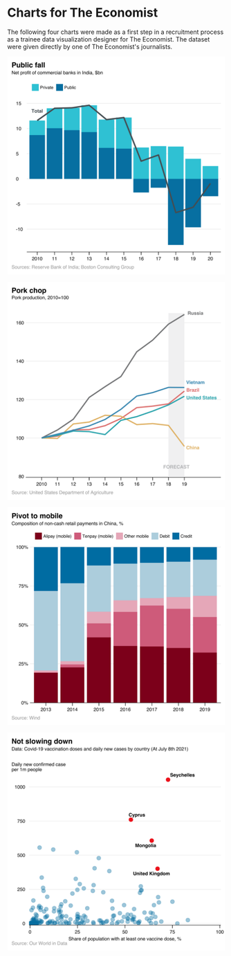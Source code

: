 # Charts for The Economist

The following four charts were made as a first step in a recruitment process as a trainee data visualization designer for The Economist. The dataset were given directly by one of The Economist's journalists. 

![](https://raw.githubusercontent.com/daniloderosa/economistcharts/main/chart1.png)

![](https://raw.githubusercontent.com/daniloderosa/economistcharts/main/chart2.png)

![](https://raw.githubusercontent.com/daniloderosa/economistcharts/main/chart3.png)

![](https://raw.githubusercontent.com/daniloderosa/economistcharts/main/chart4.png)
